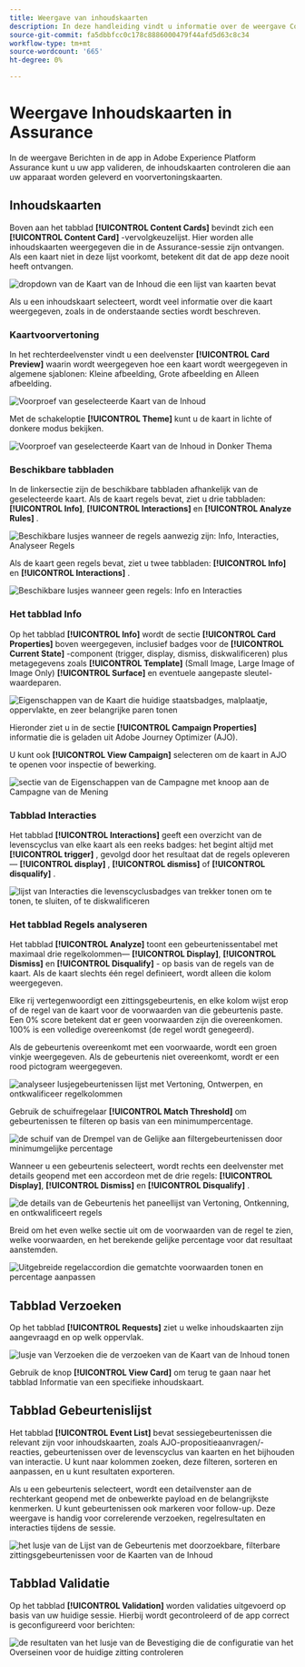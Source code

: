 ```yaml
---
title: Weergave van inhoudskaarten
description: In deze handleiding vindt u informatie over de weergave Content Cards in Adobe Experience Platform Assurance.
source-git-commit: fa5dbbfcc0c178c8886000479f44afd5d63c8c34
workflow-type: tm+mt
source-wordcount: '665'
ht-degree: 0%

---
```


# Weergave Inhoudskaarten in Assurance

In de weergave Berichten in de app in Adobe Experience Platform Assurance kunt u uw app valideren, de inhoudskaarten controleren die aan uw apparaat worden geleverd en voorvertoningskaarten.

## Inhoudskaarten

Boven aan het tabblad **[!UICONTROL Content Cards]** bevindt zich een **[!UICONTROL Content Card]** -vervolgkeuzelijst. Hier worden alle inhoudskaarten weergegeven die in de Assurance-sessie zijn ontvangen. Als een kaart niet in deze lijst voorkomt, betekent dit dat de app deze nooit heeft ontvangen.

![ dropdown van de Kaart van de Inhoud die een lijst van kaarten ](./images/content-cards/dropdown.png) bevat

Als u een inhoudskaart selecteert, wordt veel informatie over die kaart weergegeven, zoals in de onderstaande secties wordt beschreven.

### Kaartvoorvertoning

In het rechterdeelvenster vindt u een deelvenster **[!UICONTROL Card Preview]** waarin wordt weergegeven hoe een kaart wordt weergegeven in algemene sjablonen: Kleine afbeelding, Grote afbeelding en Alleen afbeelding.

![ Voorproef van geselecteerde Kaart van de Inhoud ](./images/content-cards/preview.png)

Met de schakeloptie **[!UICONTROL Theme]** kunt u de kaart in lichte of donkere modus bekijken.

![ Voorproef van geselecteerde Kaart van de Inhoud in Donker Thema ](./images/content-cards/preview-dark.png)

### Beschikbare tabbladen

In de linkersectie zijn de beschikbare tabbladen afhankelijk van de geselecteerde kaart. Als de kaart regels bevat, ziet u drie tabbladen: **[!UICONTROL Info]**, **[!UICONTROL Interactions]** en **[!UICONTROL Analyze Rules]** .

![ Beschikbare lusjes wanneer de regels aanwezig zijn: Info, Interacties, Analyseer Regels ](./images/content-cards/tabs-with-rules.png)

Als de kaart geen regels bevat, ziet u twee tabbladen: **[!UICONTROL Info]** en **[!UICONTROL Interactions]** .

![ Beschikbare lusjes wanneer geen regels: Info en Interacties ](./images/content-cards/tabs-no-rules.png)

### Het tabblad Info

Op het tabblad **[!UICONTROL Info]** wordt de sectie **[!UICONTROL Card Properties]** boven weergegeven, inclusief badges voor de **[!UICONTROL Current State]** -component (trigger, display, dismiss, diskwalificeren) plus metagegevens zoals **[!UICONTROL Template]** (Small Image, Large Image of Image Only) **[!UICONTROL Surface]** en eventuele aangepaste sleutel-waardeparen.

![ Eigenschappen van de Kaart die huidige staatsbadges, malplaatje, oppervlakte, en zeer belangrijke paren tonen ](./images/content-cards/card-properties.png)

Hieronder ziet u in de sectie **[!UICONTROL Campaign Properties]** informatie die is geladen uit Adobe Journey Optimizer (AJO).

U kunt ook **[!UICONTROL View Campaign]** selecteren om de kaart in AJO te openen voor inspectie of bewerking.

![ sectie van de Eigenschappen van de Campagne met knoop aan de Campagne van de Mening ](./images/content-cards/campaign-properties.png)

### Tabblad Interacties

Het tabblad **[!UICONTROL Interactions]** geeft een overzicht van de levenscyclus van elke kaart als een reeks badges: het begint altijd met **[!UICONTROL trigger]** , gevolgd door het resultaat dat de regels opleveren— **[!UICONTROL display]** , **[!UICONTROL dismiss]** of **[!UICONTROL disqualify]** .

![ lijst van Interacties die levenscyclusbadges van trekker tonen om te tonen, te sluiten, of te diskwalificeren ](./images/content-cards/interactions-tab.png)

### Het tabblad Regels analyseren

Het tabblad **[!UICONTROL Analyze]** toont een gebeurtenissentabel met maximaal drie regelkolommen— **[!UICONTROL Display]**, **[!UICONTROL Dismiss]** en **[!UICONTROL Disqualify]** - op basis van de regels van de kaart. Als de kaart slechts één regel definieert, wordt alleen die kolom weergegeven.

Elke rij vertegenwoordigt een zittingsgebeurtenis, en elke kolom wijst erop of de regel van de kaart voor de voorwaarden van die gebeurtenis paste. Een 0% score betekent dat er geen voorwaarden zijn die overeenkomen. 100% is een volledige overeenkomst (de regel wordt genegeerd).

Als de gebeurtenis overeenkomt met een voorwaarde, wordt een groen vinkje weergegeven. Als de gebeurtenis niet overeenkomt, wordt er een rood pictogram weergegeven.

![ analyseer lusjegebeurtenissen lijst met Vertoning, Ontwerpen, en ontkwalificeer regelkolommen ](./images/content-cards/rules-tab.png)

Gebruik de schuifregelaar **[!UICONTROL Match Threshold]** om gebeurtenissen te filteren op basis van een minimumpercentage.

![ de schuif van de Drempel van de Gelijke aan filtergebeurtenissen door minimumgelijke percentage ](./images/content-cards/match-threshold.png)

Wanneer u een gebeurtenis selecteert, wordt rechts een deelvenster met details geopend met een accordeon met de drie regels: **[!UICONTROL Display]**, **[!UICONTROL Dismiss]** en **[!UICONTROL Disqualify]** .

![ de details van de Gebeurtenis het paneellijst van Vertoning, Ontkenning, en ontkwalificeert regels ](./images/content-cards/rules-panel.png)

Breid om het even welke sectie uit om de voorwaarden van de regel te zien, welke voorwaarden, en het berekende gelijke percentage voor dat resultaat aanstemden.

![ Uitgebreide regelaccordion die gematchte voorwaarden tonen en percentage aanpassen ](./images/content-cards/expanded-accordion.png)

## Tabblad Verzoeken

Op het tabblad **[!UICONTROL Requests]** ziet u welke inhoudskaarten zijn aangevraagd en op welk oppervlak.

![ lusje van Verzoeken die de verzoeken van de Kaart van de Inhoud tonen ](./images/content-cards/requests-tab.png)

Gebruik de knop **[!UICONTROL View Card]** om terug te gaan naar het tabblad Informatie van een specifieke inhoudskaart.

## Tabblad Gebeurtenislijst

Het tabblad **[!UICONTROL Event List]** bevat sessiegebeurtenissen die relevant zijn voor inhoudskaarten, zoals AJO-propositieaanvragen/-reacties, gebeurtenissen over de levenscyclus van kaarten en het bijhouden van interactie. U kunt naar kolommen zoeken, deze filteren, sorteren en aanpassen, en u kunt resultaten exporteren.

Als u een gebeurtenis selecteert, wordt een detailvenster aan de rechterkant geopend met de onbewerkte payload en de belangrijkste kenmerken. U kunt gebeurtenissen ook markeren voor follow-up. Deze weergave is handig voor correlerende verzoeken, regelresultaten en interacties tijdens de sessie.

![ het lusje van de Lijst van de Gebeurtenis met doorzoekbare, filterbare zittingsgebeurtenissen voor de Kaarten van de Inhoud ](./images/content-cards/event-list.png)

## Tabblad Validatie

Op het tabblad **[!UICONTROL Validation]** worden validaties uitgevoerd op basis van uw huidige sessie. Hierbij wordt gecontroleerd of de app correct is geconfigureerd voor berichten:

![ de resultaten van het lusje van de Bevestiging die de configuratie van het Overseinen voor de huidige zitting controleren ](./images/content-cards/validation.png)
